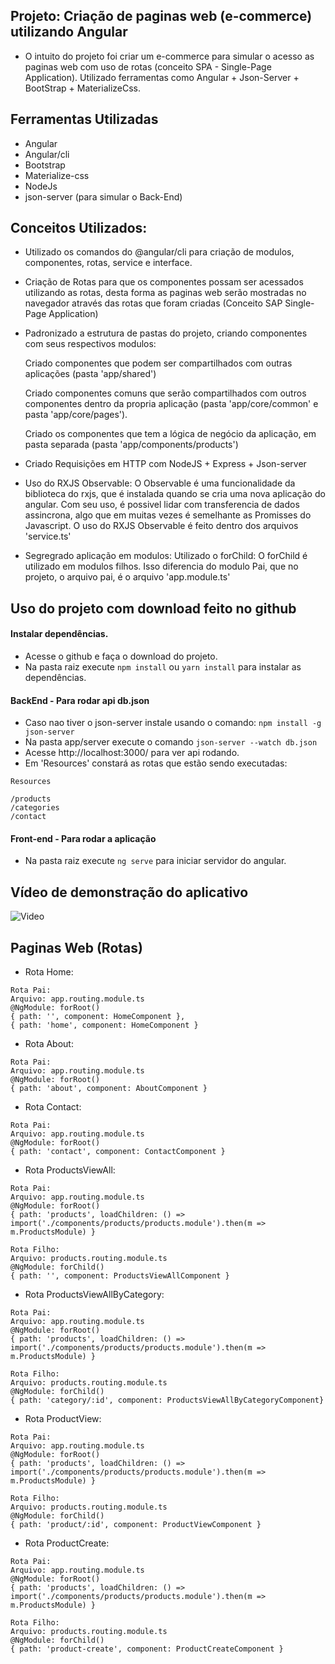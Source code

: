 ## Projeto: Criação de paginas web (e-commerce) utilizando Angular 

- O intuito do projeto foi criar um e-commerce para simular o acesso as paginas web com uso de rotas (conceito SPA - Single-Page Application). Utilizado ferramentas como Angular + Json-Server + BootStrap + MaterializeCss.

## Ferramentas Utilizadas

- Angular
- Angular/cli
- Bootstrap
- Materialize-css
- NodeJs
- json-server (para simular o Back-End)

## Conceitos Utilizados:

- Utilizado os comandos do @angular/cli para criação de modulos, componentes, rotas, service e interface.

- Criação de Rotas para que os componentes possam ser acessados utilizando as rotas, desta forma
as paginas web serão mostradas no navegador através das rotas que foram criadas (Conceito SAP Single-Page Application)

- Padronizado a estrutura de pastas do projeto, criando componentes com seus respectivos modulos:
 
    Criado componentes que podem ser compartilhados com outras aplicações (pasta 'app/shared')

    Criado componentes comuns que serão compartilhados com outros componentes dentro da propria aplicação (pasta 'app/core/common' e pasta 'app/core/pages').

    Criado os componentes que tem a lógica de negócio da aplicação, em pasta separada (pasta 'app/components/products')

- Criado Requisições em HTTP com NodeJS + Express + Json-server

- Uso do RXJS Observable: O Observable é uma funcionalidade da biblioteca do rxjs, que é instalada quando se cria uma nova aplicação do angular. Com seu uso, é possivel lidar com transferencia de dados assincrona, algo que em muitas vezes é semelhante as Promisses do Javascript. O uso do RXJS Observable é feito dentro dos arquivos 'service.ts'

- Segregrado aplicação em modulos: Utilizado o forChild: O forChild é utilizado em modulos filhos. Isso diferencia do modulo Pai, que no projeto, o arquivo pai, é o arquivo 'app.module.ts'


## Uso do projeto com download feito no github

#### Instalar dependências.

- Acesse o github e faça o download do projeto. 
- Na pasta raiz execute `npm install` ou `yarn install` para instalar as dependências.

#### BackEnd - Para rodar api db.json

- Caso nao tiver o json-server instale usando o comando: `npm install -g json-server`
- Na pasta app/server execute o comando `json-server --watch db.json` 
- Acesse http://localhost:3000/ para ver api rodando. 
- Em 'Resources' constará as rotas que estão sendo executadas:

````
Resources

/products
/categories
/contact 

````

#### Front-end - Para rodar a aplicação

- Na pasta raiz execute `ng serve` para iniciar servidor do angular.

## Vídeo de demonstração do aplicativo

![Video](https://github.com/camila-github/projeto-angular-ecommerce/blob/main/video-demo/demo-angular-ecommerce.gif)

## Paginas Web (Rotas)
- Rota Home: 

```` 
Rota Pai:
Arquivo: app.routing.module.ts 
@NgModule: forRoot() 
{ path: '', component: HomeComponent },
{ path: 'home', component: HomeComponent }
````

- Rota About:  

````
Rota Pai:
Arquivo: app.routing.module.ts
@NgModule: forRoot()
{ path: 'about', component: AboutComponent }
````

- Rota Contact:  

````
Rota Pai:
Arquivo: app.routing.module.ts
@NgModule: forRoot()
{ path: 'contact', component: ContactComponent }
````

- Rota ProductsViewAll:  
```` 
Rota Pai:
Arquivo: app.routing.module.ts
@NgModule: forRoot()
{ path: 'products', loadChildren: () => import('./components/products/products.module').then(m => m.ProductsModule) }

Rota Filho:
Arquivo: products.routing.module.ts
@NgModule: forChild()
{ path: '', component: ProductsViewAllComponent }
````

- Rota ProductsViewAllByCategory:
````
Rota Pai: 
Arquivo: app.routing.module.ts
@NgModule: forRoot()
{ path: 'products', loadChildren: () => import('./components/products/products.module').then(m => m.ProductsModule) }

Rota Filho:
Arquivo: products.routing.module.ts
@NgModule: forChild()
{ path: 'category/:id', component: ProductsViewAllByCategoryComponent}
````

- Rota ProductView:
````
Rota Pai: 
Arquivo: app.routing.module.ts
@NgModule: forRoot()
{ path: 'products', loadChildren: () => import('./components/products/products.module').then(m => m.ProductsModule) }

Rota Filho: 
Arquivo: products.routing.module.ts
@NgModule: forChild()
{ path: 'product/:id', component: ProductViewComponent }
````

- Rota ProductCreate:  
```` 
Rota Pai: 
Arquivo: app.routing.module.ts
@NgModule: forRoot()
{ path: 'products', loadChildren: () => import('./components/products/products.module').then(m => m.ProductsModule) }

Rota Filho: 
Arquivo: products.routing.module.ts
@NgModule: forChild()
{ path: 'product-create', component: ProductCreateComponent }
````
